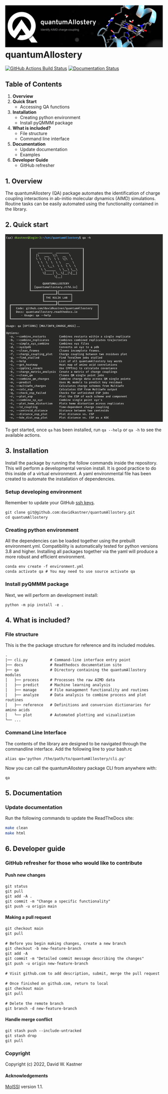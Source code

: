 ![Graphical Summary of README](docs/_static/header.webp)
quantumAllostery
==============================
[//]: # (Badges)
[![GitHub Actions Build Status](https://github.com/davidkastner/quantumAllostery/workflows/CI/badge.svg)](https://github.com/davidkastner/quantumAllostery/actions?query=workflow%3ACI)
[![Documentation Status](https://readthedocs.org/projects/quantumallostery/badge/?version=latest)](https://quantumallostery.readthedocs.io/en/latest/?badge=latest)


## Table of Contents
1. **Overview**
2. **Quick Start**
    * Accessing QA functions
3. **Installation**
    * Creating python environment
    * Install pyQMMM package
4. **What is included?**
    * File structure
    * Command line interface
5. **Documentation**
    * Update documentation
    * Examples
6. **Developer Guide**
    * GitHub refresher


## 1. Overview
The quantumAllostery (QA) package automates the identification of charge coupling interactions in ab-initio molecular dynamics (AIMD) simulations.
Routine tasks can be easily automated using the functionality contained in the library.


## 2. Quick start
![Welcome screen help options](docs/_static/welcome_help_demo.png)

To get started, once `qa` has been installed, run `qa --help` or `qa -h` to see the available actions.

## 3. Installation
Install the package by running the follow commands inside the repository.
This will perform a developmental version install.
It is good practice to do this inside of a virtual environment.
A yaml environmental file has been created to automate the installation of dependencies.

### Setup developing environment
Remember to update your GitHub [ssh keys](https://docs.github.com/en/authentication/connecting-to-github-with-ssh/adding-a-new-ssh-key-to-your-github-account).

```
git clone git@github.com:davidkastner/quantumAllostery.git
cd quantumAllostery
```


### Creating python environment
All the dependencies can be loaded together using the prebuilt environment.yml.
Compatibility is automatically tested for python versions 3.8 and higher.
Installing all packages together via the yaml will produce a more robust and efficient environment.

```
conda env create -f environment.yml
conda activate qa # You may need to use source activate qa
```

### Install pyQMMM package
Next, we will perform an development install:

```
python -m pip install -e .
```

## 4. What is included?
### File structure
This is the the package structure for reference and its included modules.

```
.
|── cli.py          # Command-line interface entry point
├── docs            # Readthedocs documentation site
├── qa              # Directory containing the quantumAllostery modules
│   ├── process     # Processes the raw AIMD data
│   ├── predict     # Machine learning analysis
│   ├── manage      # File management functionality and routines
│   ├── analyze     # Data analysis to combine process and plot routines
│   ├── reference   # Definitions and conversion dictionaries for amino acids
│   └── plot        # Automated plotting and vizualization 
└── ...
```

### Command Line Interface
The contents of the library are designed to be navigated through the commandline interface.
Add the following line to your bash.rc

```
alias qa='python /the/path/to/quantumAllostery/cli.py'
```

Now you can call the quantumAllostery package CLI from anywhere with:
```
qa
```


## 5. Documentation
### Update documentation
Run the following commands to update the ReadTheDocs site:

```bash
make clean
make html
```


## 6. Developer guide
### GitHub refresher for those who would like to contribute
#### Push new changes

```
git status
git pull
git add -A .
git commit -m "Change a specific functionality"
git push -u origin main
```

#### Making a pull request
```
git checkout main
git pull

# Before you begin making changes, create a new branch
git checkout -b new-feature-branch
git add -A
git commit -m "Detailed commit message describing the changes"
git push -u origin new-feature-branch

# Visit github.com to add description, submit, merge the pull request

# Once finished on github.com, return to local
git checkout main
git pull

# Delete the remote branch
git branch -d new-feature-branch
```

#### Handle merge conflict

```
git stash push --include-untracked
git stash drop
git pull
```

### Copyright
Copyright (c) 2022, David W. Kastner


#### Acknowledgements
[MolSSI](https://github.com/molssi/cookiecutter-cms) version 1.1.
